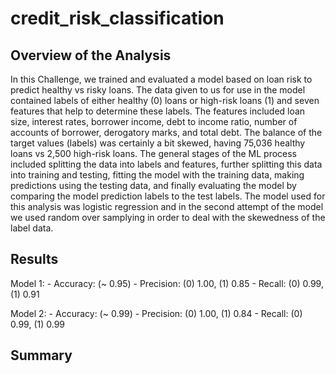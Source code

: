 # credit_risk_classification

## Overview of the Analysis

In this Challenge, we trained and evaluated a model based on loan risk to predict healthy vs risky loans. The data given to us for use in the model contained labels of either healthy (0) loans or high-risk loans (1) and seven features that help to determine these labels. The features included loan size, interest rates, borrower income, debt to income ratio, number of accounts of borrower, derogatory marks, and total debt. The balance of the target values (labels) was certainly a bit skewed, having 75,036 healthy loans vs 2,500 high-risk loans. The general stages of the ML process included splitting the data into labels and features, further splitting this data into training and testing, fitting the model with the training data, making predictions using the testing data, and finally evaluating the model by comparing the model prediction labels to the test labels. The model used for this analysis was logistic regression and in the second attempt of the model we used random over samplying in order to deal with the skewedness of the label data.

## Results

Model 1:
    - Accuracy: (~ 0.95)
    - Precision: (0) 1.00, (1) 0.85
    - Recall: (0) 0.99, (1) 0.91

Model 2:
    - Accuracy: (~ 0.99)
    - Precision: (0) 1.00, (1) 0.84
    - Recall: (0) 0.99, (1) 0.99 

## Summary